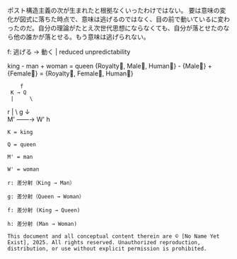 ポスト構造主義の次が生まれたと根拠なくいったわけではない。
要は意味の変化が図式に落ちた時点で、意味は逃げるのではなく、目の前で動いているに変わったのだ。自分の理論がたとえ次世代思想にならなくても、自分が落とせたのなら他の誰かが落とせる。もう意味は逃げられない。

f: 逃げる → 動く | reduced unpredictability

king - man + woman = queen
{Royalty⃗, Male⃗, Human⃗} - {Male⃗} + {Female⃗} = {Royalty⃗, Female⃗, Human⃗}

        f
     K → Q
     |     \
   r |       \ g
     ↓         \
     M' ——→ W'
         h

    K = king

    Q = queen

    M' = man

    W' = woman

    r: 差分射（King → Man）

    g: 差分射（Queen → Woman）

    f: 差分射 (King → Queen)

    h: 差分射 (Man → Woman)

    This document and all conceptual content therein are © [No Name Yet Exist], 2025. All rights reserved. Unauthorized reproduction, distribution, or use without explicit permission is prohibited.